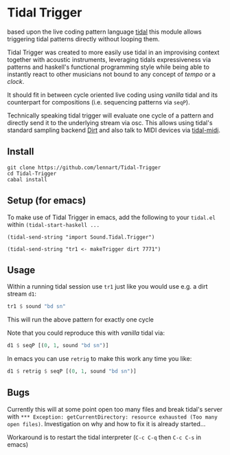 # Tidal Trigger

based upon the live coding pattern language [tidal](http://tidal.lurk.org) this module allows triggering tidal patterns directly without looping them.

Tidal Trigger was created to more easily use tidal in an improvising context together with acoustic instruments, leveraging tidals expressiveness via patterns and haskell's functional programming style while being able to instantly react to other musicians not bound to any concept of _tempo_ or a _clock_.

It should fit in between cycle oriented live coding using _vanilla_ tidal and its counterpart for compositions (i.e. sequencing patterns via `seqP`).

Technically speaking tidal trigger will evaluate one cycle of a pattern and directly send it to the underlying stream via osc. This allows using tidal's standard sampling backend [Dirt](http://github.com/tidalcycles/Dirt) and also talk to MIDI devices via [tidal-midi](http://github.com/tidalcycles/tidal-midi).

## Install

```shell
git clone https://github.com/lennart/Tidal-Trigger
cd Tidal-Trigger
cabal install
```

## Setup (for emacs)

To make use of Tidal Trigger in emacs, add the following to your `tidal.el` within `(tidal-start-haskell ...`

```emacs
(tidal-send-string "import Sound.Tidal.Trigger")

(tidal-send-string "tr1 <- makeTrigger dirt 7771")
```

## Usage

Within a running tidal session use `tr1` just like you would use e.g. a dirt stream `d1`:

```haskell
tr1 $ sound "bd sn"
```

This will run the above pattern for exactly one cycle

Note that you could reproduce this with _vanilla_ tidal via:

```haskell
d1 $ seqP [(0, 1, sound "bd sn")]
```

In emacs you can use `retrig` to make this work any time you like:

```haskell
d1 $ retrig $ seqP [(0, 1, sound "bd sn")]
```

## Bugs

Currently this will at some point open too many files and break tidal's server with `*** Exception: getCurrentDirectory: resource exhausted (Too many open files)`.
Investigation on why and how to fix it is already started…

Workaround is to restart the tidal interpreter (`C-c C-q` then `C-c C-s` in emacs)